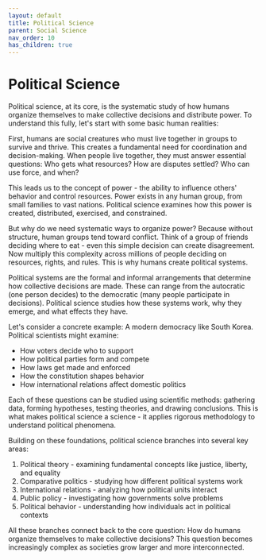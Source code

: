 ```yaml
---
layout: default
title: Political Science
parent: Social Science
nav_order: 10
has_children: true
---
```

# **Political Science**

Political science, at its core, is the systematic study of how humans organize themselves to make collective decisions and distribute power. To understand this fully, let's start with some basic human realities:

First, humans are social creatures who must live together in groups to survive and thrive. This creates a fundamental need for coordination and decision-making. When people live together, they must answer essential questions: Who gets what resources? How are disputes settled? Who can use force, and when? 

This leads us to the concept of power - the ability to influence others' behavior and control resources. Power exists in any human group, from small families to vast nations. Political science examines how this power is created, distributed, exercised, and constrained.

But why do we need systematic ways to organize power? Because without structure, human groups tend toward conflict. Think of a group of friends deciding where to eat - even this simple decision can create disagreement. Now multiply this complexity across millions of people deciding on resources, rights, and rules. This is why humans create political systems.

Political systems are the formal and informal arrangements that determine how collective decisions are made. These can range from the autocratic (one person decides) to the democratic (many people participate in decisions). Political science studies how these systems work, why they emerge, and what effects they have.

Let's consider a concrete example: A modern democracy like South Korea. Political scientists might examine:
- How voters decide who to support
- How political parties form and compete
- How laws get made and enforced
- How the constitution shapes behavior
- How international relations affect domestic politics

Each of these questions can be studied using scientific methods: gathering data, forming hypotheses, testing theories, and drawing conclusions. This is what makes political science a science - it applies rigorous methodology to understand political phenomena.

Building on these foundations, political science branches into several key areas:
1. Political theory - examining fundamental concepts like justice, liberty, and equality
2. Comparative politics - studying how different political systems work
3. International relations - analyzing how political units interact
4. Public policy - investigating how governments solve problems
5. Political behavior - understanding how individuals act in political contexts

All these branches connect back to the core question: How do humans organize themselves to make collective decisions? This question becomes increasingly complex as societies grow larger and more interconnected.
